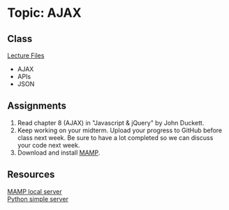 # Topic: AJAX
## Class
[Lecture Files](https://drive.google.com/file/d/0B-UXkFOWM2jtdWEyY2VwZUdJeUU/view?usp=sharing)
* AJAX
* APIs
* JSON

## Assignments



 1. Read chapter 8 (AJAX) in "Javascript & jQuery" by John Duckett.
 2. Keep working on your midterm. Upload your progress to GitHub before class next week. Be sure to have a lot completed so we can discuss your code next week.
 3. Download and install [MAMP](https://www.mamp.info).


## Resources
[MAMP local server](https://www.mamp.info)  
[Python simple server](http://lifehacker.com/start-a-simple-web-server-from-any-directory-on-your-ma-496425450)
